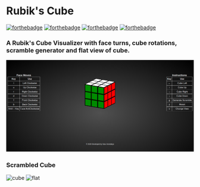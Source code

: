 # Rubik's Cube
[![forthebadge](https://forthebadge.com/images/badges/uses-html.svg)](https://forthebadge.com)
[![forthebadge](https://forthebadge.com/images/badges/uses-css.svg)](https://forthebadge.com)
[![forthebadge](https://forthebadge.com/images/badges/uses-js.svg)](https://forthebadge.com)
[![forthebadge](https://forthebadge.com/images/badges/built-with-love.svg)](https://forthebadge.com)

### A Rubik's Cube Visualizer with face turns, cube rotations, scramble generator and flat view of cube.
![main-cube](./assets/main.png?raw=true)
### Scrambled Cube
<img src="https://raw.githubusercontent.com/vasu-gondaliya/cube/master/assets/cube.png" alt="cube" width="45%">
<img src="https://raw.githubusercontent.com/vasu-gondaliya/cube/master/assets/flat.png" alt="flat" width="45%">
